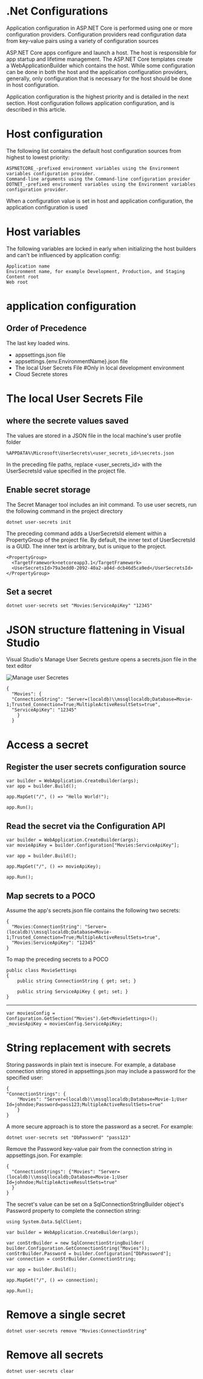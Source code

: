 .Net Configurations
===================

Application configuration in ASP.NET Core is performed using one or more configuration providers. Configuration providers read configuration data from key-value pairs using a variety of configuration sources

ASP.NET Core apps configure and launch a host. The host is responsible for app startup and lifetime management. The ASP.NET Core templates create a WebApplicationBuilder which contains the host. While some configuration can be done in both the host and the application configuration providers, generally, only configuration that is necessary for the host should be done in host configuration.

Application configuration is the highest priority and is detailed in the next section. Host configuration follows application configuration, and is described in this article.

Host configuration
==================

The following list contains the default host configuration sources from highest to lowest priority:

    ASPNETCORE_-prefixed environment variables using the Environment variables configuration provider.
    Command-line arguments using the Command-line configuration provider
    DOTNET_-prefixed environment variables using the Environment variables configuration provider.

When a configuration value is set in host and application configuration, the application configuration is used

Host variables
==============

The following variables are locked in early when initializing the host builders and can't be influenced by application config:

    Application name
    Environment name, for example Development, Production, and Staging
    Content root
    Web root

application configuration
=========================

Order of Precedence
-------------------

The last key loaded wins.


- appsettings.json file
- appsettings.{env.EnvironmentName}.json file
- The local User Secrets File #Only in local development environment
- Cloud Secrete stores


The local User Secrets File
===========================

where the secrete values saved
------------------------------

The values are stored in a JSON file in the local machine's user profile folder

    %APPDATA%\Microsoft\UserSecrets\<user_secrets_id>\secrets.json

In the preceding file paths, replace <user_secrets_id> with the UserSecretsId value specified in the project file.

Enable secret storage
---------------------

The Secret Manager tool includes an init command. To use user secrets, run the following command in the project directory

    dotnet user-secrets init


The preceding command adds a UserSecretsId element within a PropertyGroup of the project file. By default, the inner text of UserSecretsId is a GUID. The inner text is arbitrary, but is unique to the project.

    <PropertyGroup>
      <TargetFramework>netcoreapp3.1</TargetFramework>
      <UserSecretsId>79a3edd0-2092-40a2-a04d-dcb46d5ca9ed</UserSecretsId>
    </PropertyGroup>

Set a secret
------------

    dotnet user-secrets set "Movies:ServiceApiKey" "12345"

JSON structure flattening in Visual Studio
==========================================
Visual Studio's Manage User Secrets gesture opens a secrets.json file in the text editor

![Manage user Secretes](https://learn.microsoft.com/en-us/aspnet/core/security/app-secrets/_static/usvs.png?view=aspnetcore-6.0)

    {
      "Movies": {
      "ConnectionString": "Server=(localdb)\\mssqllocaldb;Database=Movie-1;Trusted_Connection=True;MultipleActiveResultSets=true",
      "ServiceApiKey": "12345"
        }
      }

Access a secret
===============

Register the user secrets configuration source
----------------------------------------------

    var builder = WebApplication.CreateBuilder(args);
    var app = builder.Build();
    
    app.MapGet("/", () => "Hello World!");
    
    app.Run();

Read the secret via the Configuration API
-----------------------------------------

    var builder = WebApplication.CreateBuilder(args);
    var movieApiKey = builder.Configuration["Movies:ServiceApiKey"];
    
    var app = builder.Build();
    
    app.MapGet("/", () => movieApiKey);
    
    app.Run();

Map secrets to a POCO
---------------------
Assume the app's secrets.json file contains the following two secrets:

    {
      "Movies:ConnectionString": "Server=(localdb)\\mssqllocaldb;Database=Movie-1;Trusted_Connection=True;MultipleActiveResultSets=true",
      "Movies:ServiceApiKey": "12345"
    }

To map the preceding secrets to a POCO

    public class MovieSettings
    {
        public string ConnectionString { get; set; }
    
        public string ServiceApiKey { get; set; }
    }

----------


    var moviesConfig = Configuration.GetSection("Movies").Get<MovieSettings>();
    _moviesApiKey = moviesConfig.ServiceApiKey;

String replacement with secrets
===============================

Storing passwords in plain text is insecure. For example, a database connection string stored in appsettings.json may include a password for the specified user:

    {
    "ConnectionStrings": {
        "Movies": "Server=(localdb)\\mssqllocaldb;Database=Movie-1;User Id=johndoe;Password=pass123;MultipleActiveResultSets=true"
        }
    }
A more secure approach is to store the password as a secret. For example:

    dotnet user-secrets set "DbPassword" "pass123"

Remove the Password key-value pair from the connection string in appsettings.json. For example:

    {
      "ConnectionStrings": {"Movies": "Server=(localdb)\\mssqllocaldb;Database=Movie-1;User Id=johndoe;MultipleActiveResultSets=true"
      }
    }

The secret's value can be set on a SqlConnectionStringBuilder object's Password property to complete the connection string:

    using System.Data.SqlClient;
    
    var builder = WebApplication.CreateBuilder(args);
    
    var conStrBuilder = new SqlConnectionStringBuilder(
    builder.Configuration.GetConnectionString("Movies"));
    conStrBuilder.Password = builder.Configuration["DbPassword"];
    var connection = conStrBuilder.ConnectionString;
    
    var app = builder.Build();
    
    app.MapGet("/", () => connection);
    
    app.Run();


Remove a single secret
======================

    dotnet user-secrets remove "Movies:ConnectionString"


Remove all secrets
==================

    dotnet user-secrets clear

